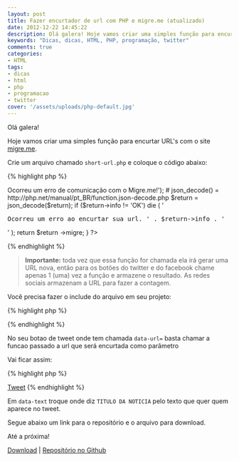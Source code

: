 ```yaml
---
layout: post
title: Fazer encurtador de url com PHP e migre.me (atualizado)
date: 2012-12-22 14:45:22
description: Olá galera! Hoje vamos criar uma simples função para encurtar URL's com o site migre.me
keywords: "Dicas, dicas, HTML, PHP, programação, twitter"
comments: true
categories:
- HTML
tags:
- dicas
- html
- php
- programacao
- twitter
cover: '/assets/uploads/php-default.jpg'
---
```


Olá galera!

Hoje vamos criar uma simples função para encurtar URL's com o site [migre.me](http://migre.me/).

Crie um arquivo chamado `short-url.php` e coloque o código abaixo:

{% highlight php %}
<?php

/**
 * migre_get_content function
 * @param string $url
 */
function migre_get_content( $url = null ) {
    if($url) {
        //  Initiate curl
        $ch = curl_init();
        // Disable SSL verification
        curl_setopt($ch, CURLOPT_SSL_VERIFYPEER, false);
        // Will return the response, if false it print the response
        curl_setopt($ch, CURLOPT_RETURNTRANSFER, true);
        // Set the url
        curl_setopt($ch, CURLOPT_URL,$url);
        // Execute
        $result=curl_exec($ch);
        // Closing
        curl_close($ch);

        return $result;
    }
}

/**
 * shortURL function
 *
 * @param string $url
 * @author nandomoreira.me
 */
function shortURL($url) {
  # urlencode() = http://php.net/manual/pt_BR/function.urlencode.php
  $siteurl = urlencode($url);

  $migreme_url = "http://migre.me/api.json?url=" . $siteurl;

  $return = migre_get_content($migreme_url)
        or die ('<pre>Ocorreu um erro de comunicação com o Migre.me!</pre>');

    # json_decode() = http://php.net/manual/pt_BR/function.json-decode.php
    $return = json_decode($return);

  if ($return->info != 'OK')
      die ( '<pre>Ocorreu um erro ao encurtar sua url. ' . $return->info . '</pre>' );

  return $return ->migre;
}
?>
{% endhighlight %}

> **Importante:** toda vez que essa função for chamada ela irá gerar uma URL nova, então para os botões do twitter e do facebook chame apenas 1 (uma) vez a função e armazene o resultado. As redes sociais armazenam a URL para fazer a contagem.

Você precisa fazer o include do arquivo em seu projeto:

{% highlight php %}
<?php include_once "short-url.php"; ?>
{% endhighlight %}

No seu botao de tweet onde tem chamada `data-url=` basta chamar a funcao passado a url que será encurtada como parâmetro

Vai ficar assim:

{% highlight php %}
<?php
  include_once "short-url.php";
  $urlAntes = "http://nandomoreira.me/2012/12/22/fazer-encurtador-de-url-com-php-e-migre-me/";

  if(!isset($_SESSION['shorturl']) || empty($_SESSION['shorturl'])) {
      $url      = shortURL($urlAntes);
      $_SESSION['shorturl'] = $url;
  }

  $shorturl = $_SESSION['shorturl'];
?>
<a href="https://twitter.com/share" class="twitter-share-button" data-url="<?php echo $shorturl; ?>" data-text="TITULO DA NOTICIA" data-via="nando_dev" data-hashtags="demo">Tweet</a>
{% endhighlight %}

Em `data-text` troque onde diz `TITULO DA NOTICIA` pelo texto que quer quem aparece no tweet.

Segue abaixo um link para o repositório e o arquivo para download.

Até a próxima!

<a href="https://github.com/nandomoreirame/Fazer-encurtador-de-url-com-PHP-e-migre.me/archive/master.zip">Download</a> | <a href="https://github.com/nandomoreirame/Fazer-encurtador-de-url-com-PHP-e-migre.me">Repositório no Github</a>